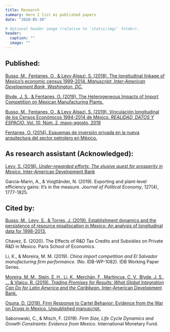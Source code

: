 ```yaml
---
title: Research
summary: Here I list mi published papers
date: "2020-05-30"

# Optional header image (relative to `static/img/` folder).
header:
  caption: ""
  image: ""
---
```


## Published:

[Busso, M., Fentanes, O., & Levy Algazi, S. (2018). The longitudinal linkage of Mexico’s economic census 1999-2014. *Manuscript, Inter-American Development Bank, Washington, DC.*](https://publications.iadb.org/publications/english/document/The-Longitudinal-Linkage-of-Mexico%E2%80%99s-Economic-Census-1999-2014.pdf)

[Blyde, J. S., & Fentanes, O. (2019). The Heterogeneous Impacts of Import Competition on Mexican Manufacturing Plants.](https://publications.iadb.org/publications/english/document/The_Heterogeneous_Impacts_of_Import_Competition_on_Mexican_Manufacturing_Plants_en.pdf)

[Busso, M., Fentanes, O., & Levy Algazi, S. (2019). Vinculación longitudinal de los Censos Económicos 1994-2014 de México. *REALIDAD, DATOS Y ESPACIO*. Vol. 10, Núm. 2, mayo-agosto, 2019](https://www.inegi.org.mx/rde/2019/08/20/vinculacion-longitudinal-de-los-censos-economicos-1994-2014-de-mexico/)

[Fentanes, O. (2014). Esquemas de inversión privada en la nueva arquitectura del sector petrolero en México.](http://repositorio-digital.cide.edu/handle/11651/2503)

## As research assistant (Acknowledged):
[Levy, S. (2018). *Under-rewarded efforts: The elusive quest for prosperity in Mexico*. Inter-American Development Bank](https://publications.iadb.org/publications/english/document/Under-Rewarded_Efforts_The_Elusive_Quest_for_Prosperity_in_Mexico.pdf)

Garcia-Marin, A., & Voigtländer, N. (2019). Exporting and plant-level efficiency gains: It’s in the measure. *Journal of Political Economy*, 127(4), 1777-1825.


## Cited by:

[Busso, M., Levy, S., & Torres, J. (2019). Establishment dynamics and the persistence of resource misallocation in Mexico: An analysis of longitudinal data for 1998-2013.](http://jesicatorres.com/)

Chavez, E. (2020). The Effects of R&D Tax Credits and Subsidies on Private R&D in Mexico. Paris School of Economics.

Li, K., & Moreira, M. M. (2019). *China import competition and El Salvador manufacturing firm performance*. (No. IDB-WP-1082). IDB Working Paper Series.

[Moreira, M. M., Stein, E. H., Li, K., Merchán, F., Martincus, C. V., Blyde, J. S., ... & Vlaicu, R. (2019). *Trading Promises for Results: What Global Integration Can Do for Latin America and the Caribbean*. Inter-American Development Bank.](https://flagships.iadb.org/en/DIA2019/trading-promises-for-results)

[Osuna, D. (2019). Firm Response to Cartel Behavior: Evidence from the War on Drugs in Mexico. Unpublished manuscript.](https://sites.google.com/view/danielosunagomez/research-projects?authuser=0)

Saborowski, C., & Misch, F. (2019). *Firm Size, Life Cycle Dynamics and Growth Constraints: Evidence from Mexico*. International Monetary Fund.
